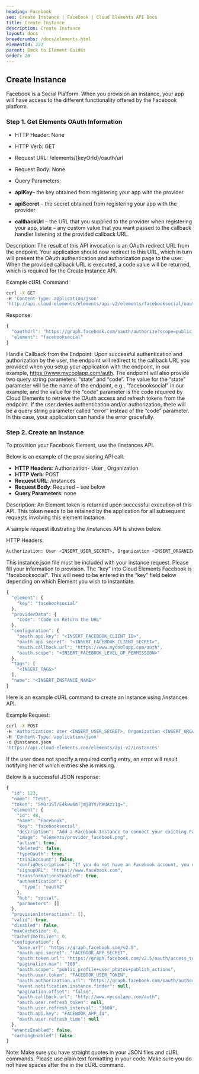 ```yaml
---
heading: Facebook
seo: Create Instance | Facebook | Cloud Elements API Docs
title: Create Instance
description: Create Instance
layout: docs
breadcrumbs: /docs/elements.html
elementId: 222
parent: Back to Element Guides
order: 20
---
```


## Create Instance

Facebook is a Social Platform. When you provision an instance, your app will have access to the different functionality offered by the Facebook platform.

### Step 1. Get Elements OAuth Information

* HTTP Header: None
* HTTP Verb: GET
* Request URL: /elements/{keyOrId}/oauth/url
* Request Body: None
* Query Parameters:

* __apiKey–__ the key obtained from registering your app with the provider
* __apiSecret__ – the secret obtained from registering your app with the provider
* __callbackUrl__ – the URL that you supplied to the provider when registering your app, state – any custom value that you want passed to the callback handler listening at the provided callback URL.

Description: The result of this API invocation is an OAuth redirect URL from the endpoint. Your application should now redirect to this URL, which in turn will present the OAuth authentication and authorization page to the user. When the provided callback URL is executed, a code value will be returned, which is required for the Create Instance API.

Example cURL Command:

```bash
curl -X GET
-H 'Content-Type: application/json'
'http://api.cloud-elements/elements/api-v2/elements/facebooksocial/oauth/url?apiKey=insert_facebook_app_id&apiSecret=insert_facebook_app_secret&callbackUrl=www.mycoolapp.com/auth&scope=public_profile'
```

Response:

```javascript
{
  "oauthUrl": "https://graph.facebook.com/oauth/authorize?scope=public_profile&response_type=code&redirect_uri=http%3A%2F%2Fwww%3%2Fmycoolapp%2Fcom%2Fauth&state=facebooksocial&client_id=insert_facebook_app_id",
  "element": "facebooksocial"
}
```

Handle Callback from the Endpoint:
Upon successful authentication and authorization by the user, the endpoint will redirect to the callback URL you provided when you setup your application with the endpoint, in our example, https://www.mycoolapp.com/auth. The endpoint will also provide two query string parameters: “state” and “code”. The value for the “state” parameter will be the name of the endpoint, e.g., "facebooksocial" in our example, and the value for the “code” parameter is the code required by Cloud Elements to retrieve the OAuth access and refresh tokens from the endpoint. If the user denies authentication and/or authorization, there will be a query string parameter called “error” instead of the “code” parameter. In this case, your application can handle the error gracefully.

### Step 2. Create an Instance

To provision your Facebook Element, use the /instances API.

Below is an example of the provisioning API call.

* __HTTP Headers__: Authorization- User <user secret>, Organization <organization secret>
* __HTTP Verb__: POST
* __Request URL__: /instances
* __Request Body__: Required – see below
* __Query Parameters__: none

Description: An Element token is returned upon successful execution of this API. This token needs to be retained by the application for all subsequent requests involving this element instance.

A sample request illustrating the /instances API is shown below.

HTTP Headers:

```bash
Authorization: User <INSERT_USER_SECRET>, Organization <INSERT_ORGANIZATION_SECRET>

```
This instance.json file must be included with your instance request.  Please fill your information to provision.  The “key” into Cloud Elements Facebook is "facebooksocial".  This will need to be entered in the “key” field below depending on which Element you wish to instantiate.

```javascript
{
  "element": {
    "key": "facebooksocial"
  },
  "providerData": {
    "code": "Code on Return the URL"
  },
  "configuration": {
    "oauth.api.key": "<INSERT_FACEBOOK_CLIENT_ID>",
    "oauth.api.secret": "<INSERT_FACEBOOK_CLIENT_SECRET>",
    "oauth.callback.url": "https://www.mycoolapp.com/auth",
    "oauth.scope": "<INSERT_FACEBOOK_LEVEL_OF_PERMISSION>"
  },
  "tags": [
    "<INSERT_TAGS>"
  ],
  "name": "<INSERT_INSTANCE_NAME>"
}
```

Here is an example cURL command to create an instance using /instances API.

Example Request:

```bash
curl -X POST
-H 'Authorization: User <INSERT_USER_SECRET>, Organization <INSERT_ORGANIZATION_SECRET>'
-H 'Content-Type: application/json'
-d @instance.json
'https://api.cloud-elements.com/elements/api-v2/instances'
```

If the user does not specify a required config entry, an error will result notifying her of which entries she is missing.

Below is a successful JSON response:

```javascript
{
  "id": 123,
  "name": "Test",
  "token": "5MOr3Sl/E4kww6mTjmjBYV/hAUAzz1g=",
  "element": {
    "id": 48,
    "name": "Facebook",
    "key": "facebooksocial",
    "description": "Add a Facebook Instance to connect your existing Facebook account to the Social Hub, allowing you to manage photos and posts across multiple Social Elements. You will need your Facebook account information to add an instance.",
    "image": "elements/provider_facebook.png",
    "active": true,
    "deleted": false,
    "typeOauth": true,
    "trialAccount": false,
    "configDescription": "If you do not have an Facebook account, you can create one at https://www.facebook.com",
    "signupURL": "https://www.facebook.com",
    "transformationsEnabled": true,
    "authentication": {
      "type": "oauth2"
    },
    "hub": "social",
    "parameters": []
  },
  "provisionInteractions": [],
  "valid": true,
  "disabled": false,
  "maxCacheSize": 0,
  "cacheTimeToLive": 0,
  "configuration": {
    "base.url": "https://graph.facebook.com/v2.5",
    "oauth.api.secret": "FACEBOOK_APP_SECRET",
    "oauth.token.url": "https://graph.facebook.com/v2.5/oauth/access_token",
    "pagination.max": "100",
    "oauth.scope": "public_profile+user_photos+publish_actions",
    "oauth.user.token": "FACEBOOK_USER_TOKEN",
    "oauth.authorization.url": "https://graph.facebook.com/oauth/authorize",
    "event.notification.instance.finder": null,
    "pagination.offset": "false",
    "oauth.callback.url": "http://www.mycoolapp.com/auth",
    "oauth.user.refresh_token": null,
    "oauth.user.refresh_interval": "3600",
    "oauth.api.key": "FACEBOOK_APP_ID",
    "oauth.user.refresh_time": null
  },
  "eventsEnabled": false,
  "cachingEnabled": false
}
```

Note:  Make sure you have straight quotes in your JSON files and cURL commands.  Please use plain text formatting in your code.  Make sure you do not have spaces after the in the cURL command.
